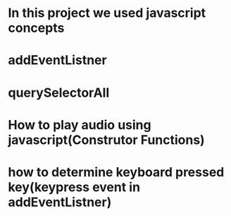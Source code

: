 # In this project we used javascript concepts
# addEventListner
# querySelectorAll
# How to play audio using javascript(Construtor Functions)
# how to determine keyboard pressed key(keypress event in addEventListner)


